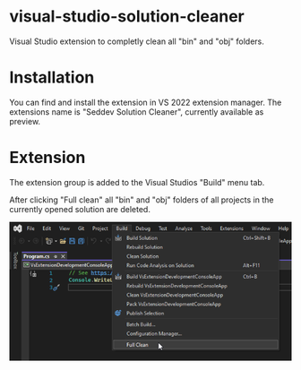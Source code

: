 # visual-studio-solution-cleaner

Visual Studio extension to completly clean all "bin" and "obj" folders.

# Installation

You can find and install the extension in VS 2022 extension manager.
The extensions name is "Seddev Solution Cleaner", currently available as preview.

# Extension

The extension group is added to the Visual Studios "Build" menu tab.

After clicking "Full clean" all "bin" and "obj" folders of all projects in the currently opened solution are deleted.

![menu image](./README-menu.png)
